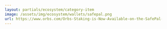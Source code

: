 ```yaml
---
layout: partials/ecosystem/category-item
image: /assets/img/ecosystem/wallets/safepal.png
url: https://www.orbs.com/Orbs-Staking-is-Now-Available-on-the-SafePal-Crypto-Wallet/
---
```

